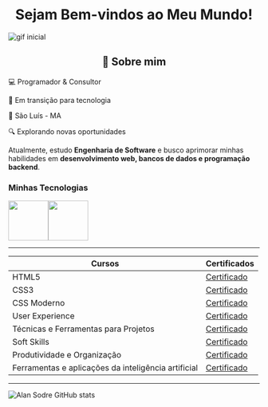 <h1 align="center">Sejam Bem-vindos ao Meu Mundo!</h1>


![gif inicial](https://i.pinimg.com/originals/7f/fa/71/7ffa71c12e21dece378a8472b9e1a878.gif)

<h2 align="center"> 🚀 Sobre mim</h2>

💻 Programador & Consultor 

🎯 Em transição para tecnologia  

📍 São Luís - MA 

🔍 Explorando novas oportunidades  

Atualmente, estudo **Engenharia de Software** e busco aprimorar minhas habilidades em **desenvolvimento web, bancos de dados e programação backend**.

### Minhas Tecnologias 
<img src="https://cdn.jsdelivr.net/gh/devicons/devicon@latest/icons/html5/html5-plain-wordmark.svg" width="80px"><img src="https://cdn.jsdelivr.net/gh/devicons/devicon@latest/icons/css3/css3-plain-wordmark.svg" width="80px">

-----

| Cursos | Certificados |
|--------|--------------|
| HTML5  | [Certificado](https://drive.google.com/file/d/18bY5aosb_Ppsg4LN71FgUpsmaocZPRAe/view)
| CSS3   | [Certificado](https://drive.google.com/file/d/1B6RTFGTnzgAwfWYRLAsM4ULaqJ5PlQXO/view)
| CSS Moderno  | [Certificado](https://drive.google.com/file/d/1wpHF97EtdvMZ68SgV_-Jj_d9O42CWIhv/view)
| User Experience  | [Certificado](https://certificados.descomplica.com.br/graduacao/a39cc38b74f7312f6cbeaf64bdf35234ddc71f83aa31d99294cea23d747441be)
| Técnicas e Ferramentas para Projetos  | [Certificado](https://certificados.descomplica.com.br/graduacao/070776f7371b74eae5b6f129ffbb014695c874d578f0db46a66cdbaa25e7eacb)
| Soft Skills  | [Certificado](https://certificados.descomplica.com.br/graduacao/d34568679e9f3e5856647d1e84f7d77b89165a3db03a85785cbb2e086be07b07)
| Produtividade e Organização  | [Certificado](https://certificados.descomplica.com.br/graduacao/978b3d1d04ec9028ed88eeab8ce20692cef9f6e26c14c5a69e94000059bcbcdd)
| Ferramentas e aplicações da inteligência artificial  | [Certificado](https://certificados.descomplica.com.br/graduacao/84ea0229386b325ade4d2f7a894d60b6566185e42846c461433b07ee28be9cf0)

-----
![Alan Sodre GitHub stats](https://github-readme-stats.vercel.app/api?username=anuraghazra&show_icons=true&theme=radical)
<!--
**httpsodre/httpsodre** is a ✨ _special_ ✨ repository because its `README.md` (this file) appears on your GitHub profile.

Here are some ideas to get you started:

- 🔭 I’m currently working on ...
- 🌱 I’m currently learning ...
- 👯 I’m looking to collaborate on ...
- 🤔 I’m looking for help with ...
- 💬 Ask me about ...
- 📫 How to reach me: ...
- 😄 Pronouns: ...
- ⚡ Fun fact: ...
-->
